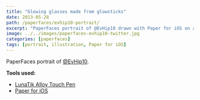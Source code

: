 ```yaml
---
title: "Glowing glasses made from glowsticks"
date: 2013-05-28
path: /paperfaces/evhip10-portrait/
excerpt: "PaperFaces portrait of @EvHip10 drawn with Paper for iOS on an iPad."
image: ../../images/paperfaces-evhip10-twitter.jpg
categories: [paperfaces]
tags: [portrait, illustration, Paper for iOS]
---
```


PaperFaces portrait of [@EvHip10](https://twitter.com/EvHip10).

**Tools used:**

- [LunaTik Alloy Touch Pen](https://www.amazon.com/gp/product/B00821TR7G/ref=as_li_ss_tl?ie=UTF8&tag=mademist-20&linkCode=as2&camp=1789&creative=390957&creativeASIN=B00821TR7G)
- [Paper for iOS](https://paper.bywetransfer.com/)
